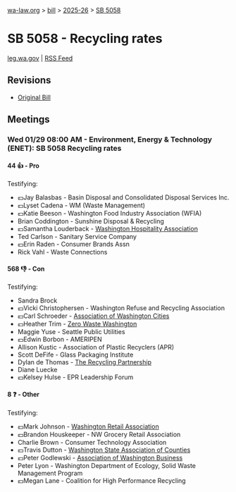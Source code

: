 [wa-law.org](/) > [bill](/bill/) > [2025-26](/bill/2025-26/) > [SB 5058](/bill/2025-26/sb/5058/)

# SB 5058 - Recycling rates
[leg.wa.gov](https://app.leg.wa.gov/billsummary?BillNumber=5058&Year=2025&Initiative=false) | [RSS Feed](./rss.xml)

## Revisions
* [Original Bill](1/)

## Meetings
### Wed 01/29 08:00 AM - Environment, Energy & Technology (ENET): SB 5058 Recycling rates
#### 44 👍 - Pro
Testifying:
* 💵Jay Balasbas - Basin Disposal and Consolidated Disposal Services Inc.
* 💵Lyset Cadena - WM (Waste Management)
* 💵Katie Beeson - Washington Food Industry Association (WFIA)
* Brian Coddington - Sunshine Disposal & Recycling
* 💵Samantha Louderback - [Washington Hospitality Association](/org/washington_hospitality_association/)
* Ted Carlson - Sanitary Service Company
* 💵Erin Raden - Consumer Brands Assn
* Rick Vahl - Waste Connections

#### 568 👎 - Con
Testifying:
* Sandra Brock
* 💵Vicki Christophersen - Washington Refuse and Recycling Association
* 💵Carl Schroeder - [Association of Washington Cities](/org/association_of_washington_cities/)
* 💵Heather Trim - [Zero Waste Washington](/org/zero_waste_washington/)
* Maggie Yuse - Seattle Public Utilities
* 💵Edwin Borbon - AMERIPEN
* Allison Kustic - Association of Plastic Recyclers (APR)
* Scott DeFife - Glass Packaging Institute
* Dylan de Thomas - [The Recycling Partnership](/org/the_recycling_partnership/)
* Diane Luecke
* 💵Kelsey Hulse - EPR Leadership Forum

#### 8 ❓ - Other
Testifying:
* 💵Mark Johnson - [Washington Retail Association](/org/washington_retail_association/)
* 💵Brandon Houskeeper - NW Grocery Retail Association
* Charlie Brown - Consumer Technology Association
* 💵Travis Dutton - [Washington State Association of Counties](/org/washington_state_association_of_counties/)
* 💵Peter Godlewski - [Association of Washington Business](/org/association_of_washington_business/)
* Peter Lyon - Washington Department of Ecology, Solid Waste Management Program
* 💵Megan Lane - Coalition for High Performance Recycling
